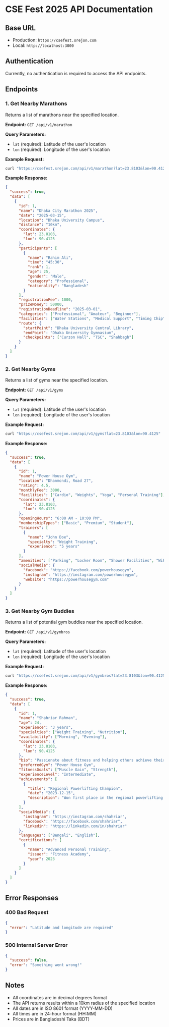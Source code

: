 # CSE Fest 2025 API Documentation

## Base URL

- Production: `https://csefest.srejon.com`
- Local: `http://localhost:3000`

## Authentication

Currently, no authentication is required to access the API endpoints.

## Endpoints

### 1. Get Nearby Marathons

Returns a list of marathons near the specified location.

**Endpoint:** `GET /api/v1/marathon`

**Query Parameters:**

- `lat` (required): Latitude of the user's location
- `lon` (required): Longitude of the user's location

**Example Request:**

```bash
curl "https://csefest.srejon.com/api/v1/marathon?lat=23.8103&lon=90.4125"
```

**Example Response:**

```json
{
  "success": true,
  "data": [
    {
      "id": 1,
      "name": "Dhaka City Marathon 2025",
      "date": "2025-03-15",
      "location": "Dhaka University Campus",
      "distance": "10km",
      "coordinates": {
        "lat": 23.8103,
        "lon": 90.4125
      },
      "participants": [
        {
          "name": "Rahim Ali",
          "time": "45:30",
          "rank": 1,
          "age": 25,
          "gender": "Male",
          "category": "Professional",
          "nationality": "Bangladesh"
        }
      ],
      "registrationFee": 1000,
      "prizeMoney": 50000,
      "registrationDeadline": "2025-03-01",
      "categories": ["Professional", "Amateur", "Beginner"],
      "facilities": ["Water Stations", "Medical Support", "Timing Chip", "Medal", "T-Shirt", "Refreshments"],
      "route": {
        "startPoint": "Dhaka University Central Library",
        "endPoint": "Dhaka University Gymnasium",
        "checkpoints": ["Curzon Hall", "TSC", "Shahbagh"]
      }
    }
  ]
}
```

### 2. Get Nearby Gyms

Returns a list of gyms near the specified location.

**Endpoint:** `GET /api/v1/gyms`

**Query Parameters:**

- `lat` (required): Latitude of the user's location
- `lon` (required): Longitude of the user's location

**Example Request:**

```bash
curl "https://csefest.srejon.com/api/v1/gyms?lat=23.8103&lon=90.4125"
```

**Example Response:**

```json
{
  "success": true,
  "data": [
    {
      "id": 1,
      "name": "Power House Gym",
      "location": "Dhanmondi, Road 27",
      "rating": 4.5,
      "monthlyFee": 3000,
      "facilities": ["Cardio", "Weights", "Yoga", "Personal Training"],
      "coordinates": {
        "lat": 23.8103,
        "lon": 90.4125
      },
      "openingHours": "6:00 AM - 10:00 PM",
      "membershipTypes": ["Basic", "Premium", "Student"],
      "trainers": [
        {
          "name": "John Doe",
          "specialty": "Weight Training",
          "experience": "5 years"
        }
      ],
      "amenities": ["Parking", "Locker Room", "Shower Facilities", "WiFi"],
      "socialMedia": {
        "facebook": "https://facebook.com/powerhousegym",
        "instagram": "https://instagram.com/powerhousegym",
        "website": "https://powerhousegym.com"
      }
    }
  ]
}
```

### 3. Get Nearby Gym Buddies

Returns a list of potential gym buddies near the specified location.

**Endpoint:** `GET /api/v1/gymbros`

**Query Parameters:**

- `lat` (required): Latitude of the user's location
- `lon` (required): Longitude of the user's location

**Example Request:**

```bash
curl "https://csefest.srejon.com/api/v1/gymbros?lat=23.8103&lon=90.4125"
```

**Example Response:**

```json
{
  "success": true,
  "data": [
    {
      "id": 1,
      "name": "Shahriar Rahman",
      "age": 24,
      "experience": "3 years",
      "specialties": ["Weight Training", "Nutrition"],
      "availability": ["Morning", "Evening"],
      "coordinates": {
        "lat": 23.8103,
        "lon": 90.4125
      },
      "bio": "Passionate about fitness and helping others achieve their goals",
      "preferredGym": "Power House Gym",
      "fitnessGoals": ["Muscle Gain", "Strength"],
      "experienceLevel": "Intermediate",
      "achievements": [
        {
          "title": "Regional Powerlifting Champion",
          "date": "2023-12-15",
          "description": "Won first place in the regional powerlifting competition"
        }
      ],
      "socialMedia": {
        "instagram": "https://instagram.com/shahriar",
        "facebook": "https://facebook.com/shahriar",
        "linkedin": "https://linkedin.com/in/shahriar"
      },
      "languages": ["Bengali", "English"],
      "certifications": [
        {
          "name": "Advanced Personal Training",
          "issuer": "Fitness Academy",
          "year": 2023
        }
      ]
    }
  ]
}
```

## Error Responses

### 400 Bad Request

```json
{
  "error": "Latitude and longitude are required"
}
```

### 500 Internal Server Error

```json
{
  "success": false,
  "error": "Something went wrong!"
}
```

## Notes

- All coordinates are in decimal degrees format
- The API returns results within a 10km radius of the specified location
- All dates are in ISO 8601 format (YYYY-MM-DD)
- All times are in 24-hour format (HH:MM)
- Prices are in Bangladeshi Taka (BDT)
